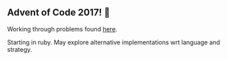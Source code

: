 ## Advent of Code 2017! 🌲

Working through problems found [here](http://adventofcode.com/2017).

Starting in ruby. May explore alternative implementations wrt language and strategy.


